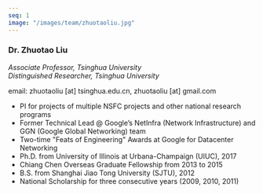 ```yaml
---
seq: 1
image: "/images/team/zhuotaoliu.jpg"
---
```


### Dr. Zhuotao Liu
<div class="largerfont">
  <p><i>Associate Professor, Tsinghua University</i><br>
  <i>Distinguished Researcher, Tsinghua University</i></p>
</div>
email: zhuotaoliu [at] tsinghua.edu.cn, zhuotaoliu [at] gmail.com

- PI for projects of multiple NSFC projects and other national research programs
- Former Technical Lead @ Google’s NetInfra (Network Infrastructure) and GGN (Google Global Networking) team
- Two-time "Feats of Engineering" Awards at Google for Datacenter Networking
- Ph.D. from University of Illinois at Urbana-Champaign (UIUC), 2017
- Chiang Chen Overseas Graduate Fellowship from 2013 to 2015
- B.S. from Shanghai Jiao Tong University (SJTU), 2012
- National Scholarship for three consecutive years (2009, 2010, 2011)
